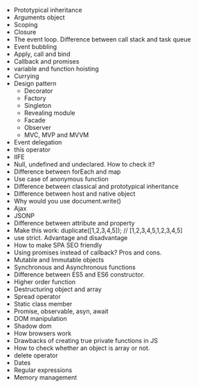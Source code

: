 * Prototypical inheritance
* Arguments object
* Scoping 
* Closure
* The event loop. Difference between call stack and task queue
* Event bubbling
* Apply, call and bind
* Callback and promises
* variable and function hoisting
* Currying
* Design pattern
    * Decorator
    * Factory
    * Singleton
    * Revealing module
    * Facade
    * Observer
    * MVC, MVP and MVVM
* Event delegation
* this operator
* IIFE
* Null, undefined and undeclared. How to check it?
* Difference between forEach and map
* Use case of anonymous function
* Difference between classical and prototypical inheritance
* Difference between host and native object
* Why would you use document.write()
* Ajax
* JSONP
* Difference between attribute and property
* Make this work: duplicate([1,2,3,4,5]); // [1,2,3,4,5,1,2,3,4,5]
* use strict. Advantage and disadvantage
* How to make SPA SEO friendly
* Using promises instead of callback? Pros and cons.
* Mutable and Immutable objects
* Synchronous and Asynchronous functions
* Difference between ES5 and ES6 constructor.
* Higher order function
* Destructuring object and array
* Spread operator
* Static class member
* Promise, observable, asyn, await
* DOM manipulation
* Shadow dom
* How browsers work
* Drawbacks of creating true private functions in JS
* How to check whether an object is array or not.
* delete operator
* Dates
* Regular expressions
* Memory management   
